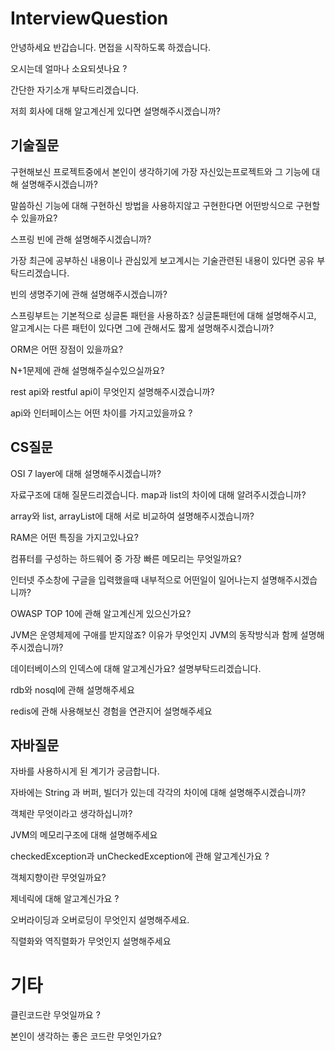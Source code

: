 # InterviewQuestion

안녕하세요 반갑습니다. 면접을 시작하도록 하겠습니다.

오시는데 얼마나 소요되셧나요 ? 

간단한 자기소개 부탁드리겠습니다.

저희 회사에 대해 알고계신게 있다면 설명해주시겠습니까?

## 기술질문

구현해보신 프로젝트중에서 본인이 생각하기에 가장 자신있는프로젝트와 그 기능에 대해 설명해주시겠습니까?

말씀하신 기능에 대해 구현하신 방법을 사용하지않고 구현한다면 어떤방식으로 구현할 수 있을까요?

스프링 빈에 관해 설명해주시겠습니까?

가장 최근에 공부하신 내용이나 관심있게 보고계시는 기술관련된 내용이 있다면 공유 부탁드리겠습니다.

빈의 생명주기에 관해 설명해주시겠습니까? 

스프링부트는 기본적으로 싱글톤 패턴을 사용하죠? 싱글톤패턴에 대해 설명해주시고, 알고계시는 다른 패턴이 있다면 그에 관해서도 짧게 설명해주시겠습니까?

ORM은 어떤 장점이 있을까요?

N+1문제에 관해 설명해주실수있으실까요?

rest api와 restful api이 무엇인지 설명해주시겠습니까? 

api와 인터페이스는 어떤 차이를 가지고있을까요 ?

## CS질문

OSI 7 layer에 대해 설명해주시겠습니까? 

자료구조에 대해 질문드리겠습니다. map과 list의 차이에 대해 알려주시겠습니까? 

array와 list, arrayList에 대해 서로 비교하여 설명해주시겠습니까? 

RAM은 어떤 특징을 가지고있나요? 

컴퓨터를 구성하는 하드웨어 중 가장 빠른 메모리는 무엇일까요?

인터넷 주소창에 구글을 입력했을때 내부적으로 어떤일이 일어나는지 설명해주시겠습니까?

OWASP TOP 10에 관해 알고계신게 있으신가요?

JVM은 운영체제에 구애를 받지않죠? 이유가 무엇인지 JVM의 동작방식과 함께 설명해주시겠습니까?

데이터베이스의 인덱스에 대해 알고계신가요? 설명부탁드리겠습니다.

rdb와 nosql에 관해 설명해주세요

redis에 관해 사용해보신 경험을 연관지어 설명해주세요

## 자바질문

자바를 사용하시게 된 계기가 궁금합니다.

자바에는 String 과 버퍼, 빌더가 있는데 각각의 차이에 대해 설명해주시겠습니까? 

객체란 무엇이라고 생각하십니까?

JVM의 메모리구조에 대해 설명해주세요

checkedException과 unCheckedException에 관해 알고계신가요 ? 

객체지향이란 무엇일까요?

제네릭에 대해 알고계신가요 ?

오버라이딩과 오버로딩이 무엇인지 설명해주세요.

직렬화와 역직렬화가 무엇인지 설명해주세요 

# 기타

클린코드란 무엇일까요 ?

본인이 생각하는 좋은 코드란 무엇인가요?
